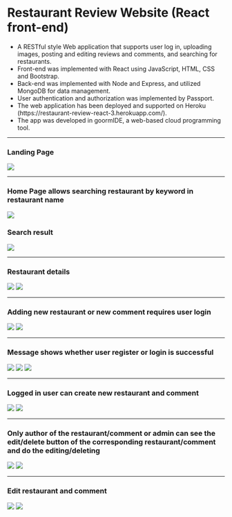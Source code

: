 # Restaurant Review Website (React front-end)

<ul>
  <li> A RESTful style Web application that supports user log in, uploading images, posting and editing reviews and comments, and searching for restaurants. </li>
  <li> Front-end was implemented with React using JavaScript, HTML, CSS and Bootstrap. </li>
  <li> Back-end was implemented with Node and Express, and utilized MongoDB for data management. </li>
  <li> User authentication and authorization was implemented by Passport. </li>
  <li> The web application has been deployed and supported on Heroku (https://restaurant-review-react-3.herokuapp.com/). </li>
  <li> The app was developed in goormIDE, a web-based cloud programming tool. </li>
</ul>

<hr>
<h3>Landing Page </h3>
<img src="./Images/landing.png">



<hr>
<h3> Home Page allows searching restaurant by keyword in restaurant name </h3>
<img src="./Images/restaurants.png">
<h3> Search result </h3>
<img src="./Images/search.png">


<hr>
<h3> Restaurant details </h3>
<img src="./Images/showRestaurant1.png">
<img src="./Images/showRestaurant2.png">


<hr>
<h3> Adding new restaurant or new comment requires user login </h3>
<img src="./Images/loginRequest2.png">
<img src="./Images/loginRequest1.png">


<hr>
<h3> Message shows whether user register or login is successful </h3>
<img src="./Images/invalidRegister.png">
<img src="./Images/successRegister.png">
<img src="./Images/invalidLogin.png">


<hr>
<h3> Logged in user can create new restaurant and comment </h3>
<img src="./Images/createRestaurant.png">
<img src="./Images/createComment.png">

<hr>
<h3> Only author of the restaurant/comment or admin can see the edit/delete button of the corresponding restaurant/comment and do the editing/deleting </h3> 
<img src="./Images/author.png">
<img src="./Images/admin.png">

<hr>
<h3> Edit restaurant and comment </h3>
<img src="./Images/editRestaurant.png">
<img src="./Images/editComment.png">






